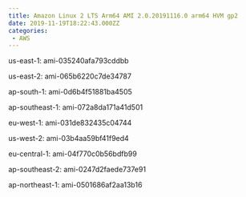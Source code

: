 ```yaml
---
title: Amazon Linux 2 LTS Arm64 AMI 2.0.20191116.0 arm64 HVM gp2
date: 2019-11-19T18:22:43.000ZZ
categories:
 - AWS
---
```


us-east-1: ami-035240afa793cddbb

us-east-2: ami-065b6220c7de34787

ap-south-1: ami-0d6b4f51881ba4505

ap-southeast-1: ami-072a8da171a41d501

eu-west-1: ami-031de832435c04744

us-west-2: ami-03b4aa59bf41f9ed4

eu-central-1: ami-04f770c0b56bdfb99

ap-southeast-2: ami-0247d2faede737e91

ap-northeast-1: ami-0501686af2aa13b16

